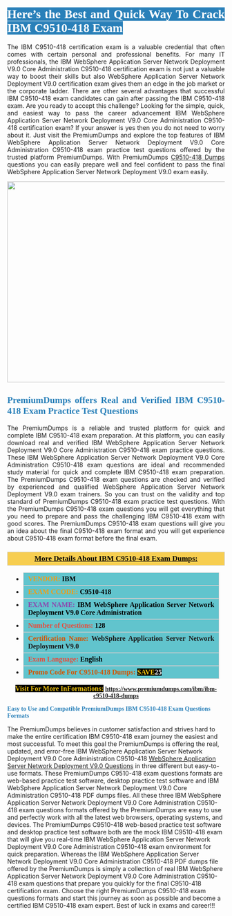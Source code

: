 <h1 style="text-align: justify;"><span style="color:#ffffff;"><span style="font-family:Georgia,serif;"><strong><span style="background-color:#2980b9;">Here’s the Best and Quick Way To Crack IBM C9510-418 Exam</span></strong></span></span></h1>

<p style="text-align: justify;">The IBM C9510-418 certification exam is a valuable credential that often comes with certain personal and professional benefits. For many IT professionals, the IBM WebSphere Application Server Network Deployment V9.0 Core Administration C9510-418 certification exam is not just a valuable way to boost their skills but also WebSphere Application Server Network Deployment V9.0 certification exam gives them an edge in the job market or the corporate ladder. There are other several advantages that successful IBM C9510-418 exam candidates can gain after passing the IBM C9510-418 exam. Are you ready to accept this challenge? Looking for the simple, quick, and easiest way to pass the career advancement IBM WebSphere Application Server Network Deployment V9.0 Core Administration C9510-418 certification exam? If your answer is yes then you do not need to worry about it. Just visit the PremiumDumps and explore the top features of IBM WebSphere Application Server Network Deployment V9.0 Core Administration C9510-418 exam practice test questions offered by the trusted platform PremiumDumps. With PremiumDumps <a href="https://www.premiumdumps.com/ibm/ibm-c9510-418-dumps">C9510-418 Dumps</a> questions you can easily prepare well and feel confident to pass the final WebSphere Application Server Network Deployment V9.0 exam easily.</p>

<p style="text-align: center;"><a href="https://www.premiumdumps.com/ibm/ibm-c9510-418-dumps"><img alt="" src="https://i.imgur.com/KJGzbJ2.jpeg" style="width: 700px; height: 465px;" /></a></p>

<h2 style="text-align: justify;"><span style="color:#2980b9;"><span style="font-family:Georgia,serif;"><strong>PremiumDumps offers Real and Verified IBM C9510-418 Exam Practice Test Questions</strong></span></span></h2>

<p style="text-align: justify;">The PremiumDumps is a reliable and trusted platform for quick and complete IBM C9510-418 exam preparation. At this platform, you can easily download real and verified IBM WebSphere Application Server Network Deployment V9.0 Core Administration C9510-418 exam practice questions. These IBM WebSphere Application Server Network Deployment V9.0 Core Administration C9510-418 exam questions are ideal and recommended study material for quick and complete IBM C9510-418 exam preparation. The PremiumDumps C9510-418 exam questions are checked and verified by experienced and qualified WebSphere Application Server Network Deployment V9.0 exam trainers. So you can trust on the validity and top standard of PremiumDumps C9510-418 exam practice test questions. With the PremiumDumps C9510-418 exam questions you will get everything that you need to prepare and pass the challenging IBM C9510-418 exam with good scores. The PremiumDumps C9510-418 exam questions will give you an idea about the final C9510-418 exam format and you will get experience about C9510-418 exam format before the final exam.</p>

<h3 style="background: #f7ce50; border: 1px solid rgb(204, 204, 204); padding: 5px 10px; text-align: center;"><span style="font-family:Georgia,serif;"><u><u><span style="color:#000000;"><span style="font-size:11pt"><span style="line-height:normal"><b><span style="font-size:13.0pt"><span cambria="">More Details About IBM C9510-418 Exam Dumps:</span></span></b></span></span></span></u></u></span></h3>

<ul>
	<li style="margin:0cm 10pt">
	<div style="background:#61c4cd; border: 1px solid rgb(204, 204, 204); padding: 5px 10px; text-align: justify;"><span style="font-family:Georgia,serif;"><span style="font-size:11pt"><span style="line-height:normal"><b><span style="font-size:12.0pt"><span new="" roman="" times=""><span style="color:#f39c12;">VENDOR:</span> <span style="color:#000000;">IBM</span></span></span></b></span></span></span></div>
	</li>
	<li style="margin:0cm 10pt">
	<div style="background: #61c4cd; border: 1px solid rgb(204, 204, 204); padding: 5px 10px; text-align: justify;"><span style="font-family:Georgia,serif;"><span style="font-size:11pt"><span style="line-height:normal"><b><span style="font-size:12.0pt"><span new="" roman="" times=""><span style="color:#f39c12;">EXAM CCODE:</span> <span style="color:#000000;">C9510-418</span></span></span></b></span></span></span></div>
	</li>
	<li style="margin:0cm 10pt">
	<div style="background: #61c4cd; border: 1px solid rgb(204, 204, 204); padding: 5px 10px; text-align: justify;"><span style="font-family:Georgia,serif;"><span style="font-size:11pt"><span style="line-height:normal"><b><span style="font-size:12.0pt"><span new="" roman="" times=""><span style="color:#8e44ad;">EXAM NAME:</span> <span style="color:#000000;">IBM WebSphere Application Server Network Deployment V9.0 Core Administration</span></span></span></b></span></span></span></div>
	</li>
	<li style="margin:0cm 10pt">
	<div style="background: #61c4cd; border: 1px solid rgb(204, 204, 204); padding: 5px 10px;"><span style="font-family:Georgia,serif;"><span style="font-size:11pt"><span style="line-height:normal"><b><span style="font-size:12.0pt"><span new="" roman="" times=""><span style="color:#e74c3c;">Number of Questions:</span><span style="color:#000000;"><span style="color:#f1c40f;"> </span>128</span></span></span></b></span></span></span></div>
	</li>
	<li style="margin:0cm 10pt">
	<div style="background: #61c4cd; border: 1px solid rgb(204, 204, 204); padding: 5px 10px; text-align: justify;"><span style="font-family:Georgia,serif;"><span style="font-size:11pt"><span style="line-height:normal"><b><span style="font-size:12.0pt"><span new="" roman="" times=""><span style="color:#d35400;">Certification Name:</span> WebSphere Application Server Network Deployment V9.0</span></span></b></span></span></span></div>
	</li>
	<li style="margin:0cm 10pt">
	<div style="background: #61c4cd; border: 1px solid rgb(204, 204, 204); padding: 5px 10px; text-align: justify;"><span style="font-family:Georgia,serif;"><span style="font-size:11pt"><span style="line-height:normal"><b><span style="font-size:12.0pt"><span new="" roman="" times=""><span style="color:#e74c3c;">Exam Language:</span> <span style="color:#000000;">English</span></span></span></b></span></span></span></div>
	</li>
	<li style="margin:0cm 10pt">
	<div style="background: #61c4cd; border: 1px solid rgb(204, 204, 204); padding: 5px 10px;"><span style="font-family:Georgia,serif;"><span style="font-size:11pt"><span style="line-height:normal"><b><span style="font-size:12.0pt"><span new="" roman="" times=""><span style="color:#d35400;">Promo Code For C9510-418 Dumps:</span><span style="color:#f1c40f;"> <span style="background-color:#000000;">SAVE</span></span><span style="color:#ffffff;"><span style="background-color:#000000;">25</span></span></span></span></b></span></span></span></div>
	</li>
</ul>

<p style="text-align: center;"><span style="font-family:Georgia,serif;"><strong><span style="font-size:16px;"><span style="color:#f1c40f;"><span style="background-color:#000000;">Visit For More InFormations:</span></span></span> <a href="https://www.premiumdumps.com/ibm/ibm-c9510-418-dumps">https://www.premiumdumps.com/ibm/ibm-c9510-418-dumps</a></strong></span></p>

<p><span style="color:#2980b9;"><span style="font-family:Georgia,serif;"><strong><strong><strong>Easy to Use and Compatible PremiumDumps IBM C9510-418 Exam Questions Formats</strong></strong></strong></span></span></p>

<p>The PremiumDumps believes in customer satisfaction and strives hard to make the entire certification IBM C9510-418 exam journey the easiest and most successful. To meet this goal the PremiumDumps is offering the real, updated, and error-free IBM WebSphere Application Server Network Deployment V9.0 Core Administration C9510-418 <a href="https://www.premiumdumps.com/ibm/websphere-application-server-network-deployment-v9.0-dumps">WebSphere Application Server Network Deployment V9.0 Questions</a> in three different but easy-to-use formats. These PremiumDumps C9510-418 exam questions formats are web-based practice test software, desktop practice test software and IBM WebSphere Application Server Network Deployment V9.0 Core Administration C9510-418 PDF dumps files. All these three IBM WebSphere Application Server Network Deployment V9.0 Core Administration C9510-418 exam questions formats offered by the PremiumDumps are easy to use and perfectly work with all the latest web browsers, operating systems, and devices. The PremiumDumps C9510-418 web-based practice test software and desktop practice test software both are the mock IBM C9510-418 exam that will give you real-time IBM WebSphere Application Server Network Deployment V9.0 Core Administration C9510-418 exam environment for quick preparation. Whereas the IBM WebSphere Application Server Network Deployment V9.0 Core Administration C9510-418 PDF dumps file offered by the PremiumDumps is simply a collection of real IBM WebSphere Application Server Network Deployment V9.0 Core Administration C9510-418 exam questions that prepare you quickly for the final C9510-418 certification exam. Choose the right PremiumDumps C9510-418 exam questions formats and start this journey as soon as possible and become a certified IBM C9510-418 exam expert. Best of luck in exams and career!!!</p>
